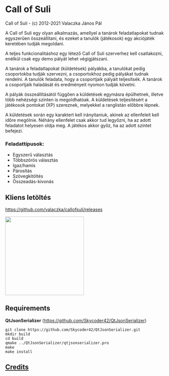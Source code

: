 # Call of Suli
Call of Suli - (c) 2012-2021 Valaczka János Pál

A Call of Suli egy olyan alkalmazás, amellyel a tanárok feladatlapokat tudnak egyszerűen összeállítani, és ezeket a tanulók (játékosok) egy akciójáték keretében tudják megoldani.

A teljes funkcionalitáshoz egy létező Call of Suli szerverhez kell csatlakozni, enélkül csak egy demo pályát lehet végigjátszani.

A tanárok a feladatlapokat (küldetések) pályákba, a tanulókat pedig csoportokba tudják szervezni, a csoportokhoz pedig pályákat tudnak rendelni. A tanulók feladata, hogy a csoportjaik pályáit teljesítsék. A tanárok a csoportjaik haladását és eredményeit nyomon tudják követni.

A pályák összeállításától függően a küldetések egymásra épülhetnek, illetve több nehézségi szinten is megoldhatóak. A küldetések teljesítésért a játékosok pontokat (XP) szereznek, melyekkel a ranglistán előbbre lépnek.

A küldetések során egy karaktert kell irányítaniuk, akinek az ellenfeleit kell időre megölnie. Néhány ellenfelet csak akkor tud legyőzni, ha az adott feladatot helyesen oldja meg. A játékos akkor győz, ha az adott szintet befejezi.

### Feladattípusok:
- Egyszerű választás
- Többszörös választás
- Igaz/hamis
- Párosítás
- Szövegkitöltés
- Összeadás-kivonás

## Kliens letöltés

https://github.com/valaczka/callofsuli/releases

[<img src="https://play.google.com/intl/en_us/badges/static/images/badges/hu_badge_web_generic.png" width=250>](https://play.google.com/store/apps/details?id=hu.piarista.vjp.callofsuli)


## Requirements
**QtJsonSerializer** (https://github.com/Skycoder42/QtJsonSerializer)
```
git clone https://github.com/Skycoder42/QtJsonSerializer.git
mkdir build
cd build
qmake ../QtJsonSerializer/qtjsonserializer.pro
make
make install
```

## [Credits](CREDITS.md)

